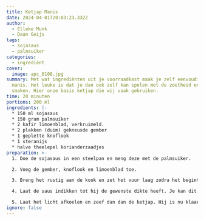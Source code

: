 ```yaml
---
title: Ketjap Manis
date: 2024-04-01T20:03:23.332Z
author:
  - Elleke Munk
  - Daan Geijs
tags:
  - sojasaus
  - palmsuiker
categories:
  - ingrediënt
cover:
  image: apc_0108.jpg
summary: Met wat ingrediënten uit je voorraadkast maak je zelf eenvoudig ketjap
  manis. Het leuke is dat je dan ook zelf kan spelen met de zoetheid en de
  smaken. Hier onze basis ketjap die wij vaak gebruiken.
time: 20 minuten
portions: 200 ml
ingredients: |-
  * 150 ml sojasaus
  * 150 gram palmsuiker
  * 2 kafir limoenblad, verkruimeld.
  * 2 plakken (duim) gekneusde gember
  * 1 geplette knoflook
  * 1 steranijs
  * halve theelepel korianderzaadjes
preparation: >-
  1. Doe de sojasaus in een steelpan en meng deze met de palmsuiker.

  2. Voeg de gember, knoflook en limoenblad toe. 

  3. Breng het rustig aan de kook en zet het vuur laag zodra het begint te schuimen. Laat het langzaam inkoken en roer het regelmatig goed door. 

  4. Laat de saus indikken tot hij de gewenste dikte heeft. Je kan dit testen door een met een lepel een streep van de saus te trekken op je snijplank. Als die niet uitloopt is hij mooi van dikte. 

  5. Laat het licht afkoelen en zeef dan dan de ketjap. Hij is nu klaar voor gebruik, of je kan hem in een schone glazen fles bewaren.
ignore: false
---
```

